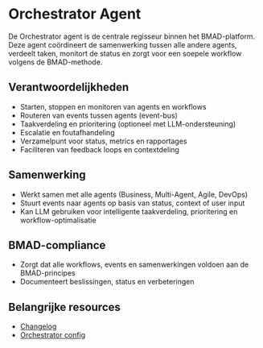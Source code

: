 # Orchestrator Agent

De Orchestrator agent is de centrale regisseur binnen het BMAD-platform. Deze agent coördineert de samenwerking tussen alle andere agents, verdeelt taken, monitort de status en zorgt voor een soepele workflow volgens de BMAD-methode.

## Verantwoordelijkheden
- Starten, stoppen en monitoren van agents en workflows
- Routeren van events tussen agents (event-bus)
- Taakverdeling en prioritering (optioneel met LLM-ondersteuning)
- Escalatie en foutafhandeling
- Verzamelpunt voor status, metrics en rapportages
- Faciliteren van feedback loops en contextdeling

## Samenwerking
- Werkt samen met alle agents (Business, Multi-Agent, Agile, DevOps)
- Stuurt events naar agents op basis van status, context of user input
- Kan LLM gebruiken voor intelligente taakverdeling, prioritering en workflow-optimalisatie

## BMAD-compliance
- Zorgt dat alle workflows, events en samenwerkingen voldoen aan de BMAD-principes
- Documenteert beslissingen, status en verbeteringen

## Belangrijke resources
- [Changelog](changelog.md)
- [Orchestrator config](orchestrator.yaml) 